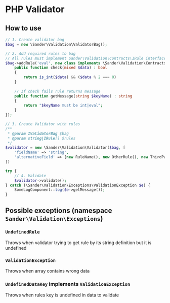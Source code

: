 # PHP Validator

## How to use

```php
// 1. Create validator bag
$bag = new \Sander\Validation\ValidatorBag();

// 2. Add required rules to bag
// All rules must implement Sander\Validation\Contracts\IRule interface
$bag->addRule('eval', new class implements \Sander\Validation\Contracts\IRule {
    public function check(mixed $data) : bool
    {
        return is_int($data) && ($data % 2 === 0)
    }
    
    // If check fails rule returns message 
    public function getMessage(string $keyName) : string
    {
        return "$keyName must be int|eval";
    }
});

// 3. Create Validator with rules
/**
 * @param IValidatorBag $bag
 * @param string|IRule[] $rules
 */
$validator = new \Sander\Validation\Validator($bag, [
    'fieldName' => 'string',
    'alternativeField' => [new RuleName(), new OtherRule(), new ThirdPartyRule, 'with_string']
])

try {
    // 4. Validate
    $validator->validate();
} catch (\Sander\Validation\Exceptions\ValidationException $e) {
    SomeLogComponent::log($e->getMessage());
}
```

## Possible exceptions (namespace `Sander\Validation\Exceptions`)
### `UndefinedRule`
Throws when validator trying to get rule by its string definition but it is undefined

### `ValidationException`
Throws when array contains wrong data

### `UndefinedDataKey` implements `ValidationException`
Throws when rules key is undefined in data to validate